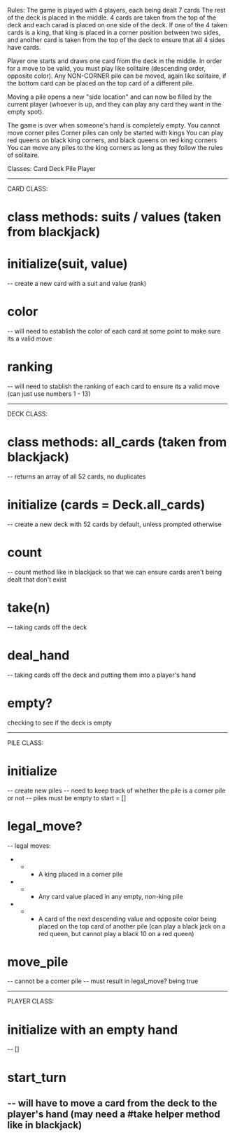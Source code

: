 Rules:
The game is played with 4 players, each being dealt 7 cards
The rest of the deck is placed in the middle. 4 cards are taken from the
top of the deck and each carad is placed on one side of the deck. 
If one of the 4 taken cards is a king, that king is placed in a corner position
between two sides, and another card is taken from the top of the deck to ensure
that all 4 sides have cards.

Player one starts and draws one card from the deck in the middle. In order for 
a move to be valid, you must play like solitaire (descending order, opposite color).
Any NON-CORNER pile can be moved, again like solitaire, if the bottom card can 
be placed on the top card of a different pile.

Moving a pile opens a new "side location" and can now be filled by the current
player (whoever is up, and they can play any card they want in the empty spot).

The game is over when someone's hand is completely empty.
You cannot move corner piles
Corner piles can only be started with kings
You can play red queens on black king corners, and black queens on red king corners
You can move any piles to the king corners as long as they follow the rules of
solitaire. 

Classes:
Card
Deck
Pile
Player

-----------------------------------
CARD CLASS:

# class methods: suits / values (taken from blackjack)

# initialize(suit, value)
-- create a new card with a suit and value (rank)

# color
-- will need to establish the color of each card at some point to make sure its a valid move

# ranking
-- will need to stablish the ranking of each card to ensure its a valid move (can just use numbers 1 - 13)

-----------------------------------
DECK CLASS:

# class methods: all_cards (taken from blackjack)
-- returns an array of all 52 cards, no duplicates

# initialize (cards = Deck.all_cards)
-- create a new deck with 52 cards by default, unless prompted otherwise

# count
-- count method like in blackjack so that we can ensure cards aren't being dealt that don't exist

# take(n)
-- taking cards off the deck

# deal_hand
-- taking cards off the deck and putting them into a player's hand

# empty?
checking to see if the deck is empty

-----------------------------------
PILE CLASS:

# initialize
-- create new piles
-- need to keep track of whether the pile is a corner pile or not
-- piles must be empty to start = []

# legal_move?
-- legal moves:
* * * A king placed in a corner pile
* * * Any card value placed in any empty, non-king pile
* * * A card of the next descending value and opposite color being placed on the top card of another pile (can play a black jack on a red queen, but cannot play a black 10 on a red queen)

# move_pile
-- cannot be a corner pile
-- must result in legal_move? being true

-----------------------------------
PLAYER CLASS:

# initialize with an empty hand
-- []

# start_turn
-- will have to move a card from the deck to the player's hand (may need a #take helper method like in blackjack)
-- 
# 